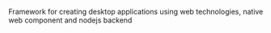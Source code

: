 Framework for creating desktop applications using web technologies, native web component and nodejs backend
